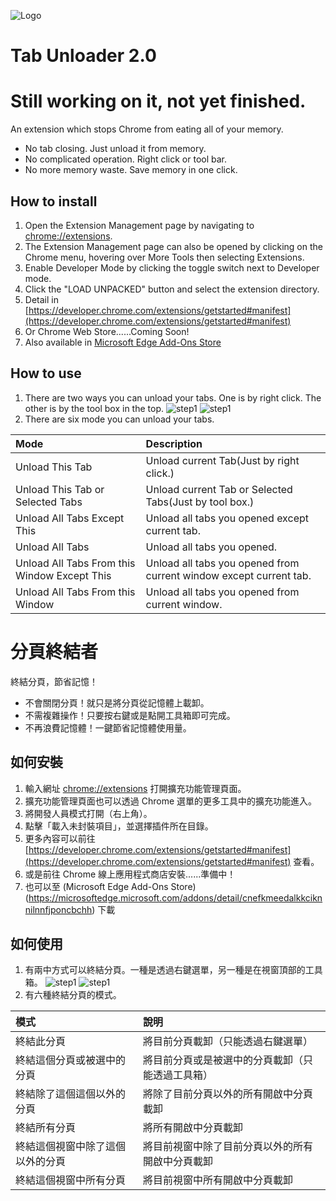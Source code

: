 ![Logo](https://github.com/sakkyoi/Chrome-Tabs-Unloader/raw/master/asset/icon/banner.png)
# Tab Unloader 2.0

# Still working on it, not yet finished.

An extension which stops Chrome from eating all of your memory.

  - No tab closing. Just unload it from memory.
  - No complicated operation. Right click or tool bar.
  - No more memory waste. Save memory in one click.

## How to install

  1. Open the Extension Management page by navigating to [chrome://extensions](chrome://extensions).
  2. The Extension Management page can also be opened by clicking on the Chrome menu, hovering over More Tools then selecting Extensions.
  3. Enable Developer Mode by clicking the toggle switch next to Developer mode.
  4. Click the "LOAD UNPACKED" button and select the extension directory.
  5. Detail in [https://developer.chrome.com/extensions/getstarted#manifest](https://developer.chrome.com/extensions/getstarted#manifest)
  6. Or Chrome Web Store......Coming Soon!
  7. Also available in [Microsoft Edge Add-Ons Store](https://microsoftedge.microsoft.com/addons/detail/cnefkmeedalkkciknnilnnfjponcbchh)

## How to use

  1. There are two ways you can unload your tabs. One is by right click. The other is by the tool box in the top.
  ![step1](https://github.com/sakkyoi/Chrome-Tabs-Unloader/raw/master/asset/readme/right-click.png)
  ![step1](https://github.com/sakkyoi/Chrome-Tabs-Unloader/raw/master/asset/readme/toolbox.png)
  2. There are six mode you can unload your tabs.
  
  |Mode|Description|
  |:---------------------------------------------|:-----------------------------------------------------------------|
  |Unload This Tab|Unload current Tab(Just by right click.)|
  |Unload This Tab or Selected Tabs|Unload current Tab or Selected Tabs(Just by tool box.)|
  |Unload All Tabs Except This|Unload all tabs you opened except current tab.|
  |Unload All Tabs|Unload all tabs you opened.|
  |Unload All Tabs From this Window Except This|Unload all tabs you opened from current window except current tab.|
  |Unload All Tabs From this Window|Unload all tabs you opened from current window.|

# 分頁終結者

終結分頁，節省記憶！

  - 不會關閉分頁！就只是將分頁從記憶體上載卸。
  - 不需複雜操作！只要按右鍵或是點開工具箱即可完成。
  - 不再浪費記憶體！一鍵節省記憶體使用量。

## 如何安裝

  1. 輸入網址 [chrome://extensions](chrome://extensions) 打開擴充功能管理頁面。
  2. 擴充功能管理頁面也可以透過 Chrome 選單的更多工具中的擴充功能進入。
  3. 將開發人員模式打開（右上角）。
  4. 點擊「載入未封裝項目」，並選擇插件所在目錄。
  5. 更多內容可以前往 [https://developer.chrome.com/extensions/getstarted#manifest](https://developer.chrome.com/extensions/getstarted#manifest) 查看。
  6. 或是前往 Chrome 線上應用程式商店安裝......準備中！
  7. 也可以至 (Microsoft Edge Add-Ons Store)(https://microsoftedge.microsoft.com/addons/detail/cnefkmeedalkkciknnilnnfjponcbchh) 下載

## 如何使用

  1. 有兩中方式可以終結分頁。一種是透過右鍵選單，另一種是在視窗頂部的工具箱。
  ![step1](https://github.com/sakkyoi/Chrome-Tabs-Unloader/raw/master/asset/readme/right-click.png)
  ![step1](https://github.com/sakkyoi/Chrome-Tabs-Unloader/raw/master/asset/readme/toolbox.png)
  2. 有六種終結分頁的模式。
  
  |模式|說明|
  |:---------------------------------------------|:-----------------------------------------------------------------|
  |終結此分頁|將目前分頁載卸（只能透過右鍵選單）|
  |終結這個分頁或被選中的分頁|將目前分頁或是被選中的分頁載卸（只能透過工具箱）|
  |終結除了這個這個以外的分頁|將除了目前分頁以外的所有開啟中分頁載卸|
  |終結所有分頁|將所有開啟中分頁載卸|
  |終結這個視窗中除了這個以外的分頁|將目前視窗中除了目前分頁以外的所有開啟中分頁載卸|
  |終結這個視窗中所有分頁|將目前視窗中所有開啟中分頁載卸|
